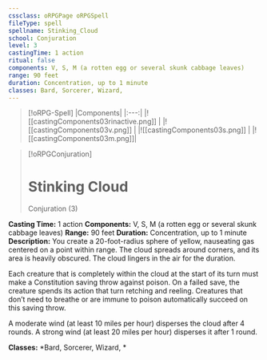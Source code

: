 ```yaml
---
cssclass: oRPGPage oRPGSpell
fileType: spell
spellname: Stinking_Cloud
school: Conjuration
level: 3
castingTime: 1 action
ritual: false
components: V, S, M (a rotten egg or several skunk cabbage leaves)
range: 90 feet
duration: Concentration, up to 1 minute
classes: Bard, Sorcerer, Wizard,
---
```

> [!oRPG-Spell]
> |Components|
> |:---:|
> |![[castingComponents03rinactive.png]] |
> |![[castingComponents03v.png]] |
> |![[castingComponents03s.png]] |
> |![[castingComponents03m.png]]|

> [!oRPGConjuration]
>#  Stinking Cloud
> Conjuration  (3)

**Casting Time:** 1 action
**Components:** V, S, M (a rotten egg or several skunk cabbage leaves)
**Range:** 90 feet
**Duration:**  Concentration, up to 1 minute
**Description:**
You create a 20-foot-radius sphere of yellow, nauseating gas centered on a point within range. The cloud spreads around corners, and its area is heavily obscured. The cloud lingers in the air for the duration.



 Each creature that is completely within the cloud at the start of its turn must make a Constitution saving throw against poison. On a failed save, the creature spends its action that turn retching and reeling. Creatures that don’t need to breathe or are immune to poison automatically succeed on this saving throw.



 A moderate wind (at least 10 miles per hour) disperses the cloud after 4 rounds. A strong wind (at least 20 miles per hour) disperses it after 1 round.



**Classes:**  *Bard, Sorcerer, Wizard, *


